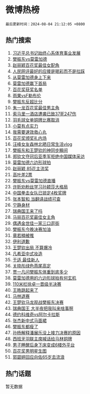 # 微博热榜

`最后更新时间：2024-08-04 21:12:05 +0800`

## 热门搜索

1. [习近平总书记始终心系体育事业发展](https://m.weibo.cn/search?containerid=100103type%3D1%26t%3D10%26q%3D%23%E4%B9%A0%E8%BF%91%E5%B9%B3%E6%80%BB%E4%B9%A6%E8%AE%B0%E5%A7%8B%E7%BB%88%E5%BF%83%E7%B3%BB%E4%BD%93%E8%82%B2%E4%BA%8B%E4%B8%9A%E5%8F%91%E5%B1%95%23&stream_entry_id=51&isnewpage=1&extparam=seat%3D1%26cate%3D10103%26q%3D%2523%25E4%25B9%25A0%25E8%25BF%2591%25E5%25B9%25B3%25E6%2580%25BB%25E4%25B9%25A6%25E8%25AE%25B0%25E5%25A7%258B%25E7%25BB%2588%25E5%25BF%2583%25E7%25B3%25BB%25E4%25BD%2593%25E8%2582%25B2%25E4%25BA%258B%25E4%25B8%259A%25E5%258F%2591%25E5%25B1%2595%2523%26filter_type%3Drealtimehot%26dgr%3D0%26stream_entry_id%3D51%26c_type%3D51%26pos%3D0%26display_time%3D1722777123%26pre_seqid%3D17227771230890304398)
1. [樊振东vs莫雷加德](https://m.weibo.cn/search?containerid=100103type%3D1%26t%3D10%26q%3D%23%E6%A8%8A%E6%8C%AF%E4%B8%9Cvs%E8%8E%AB%E9%9B%B7%E5%8A%A0%E5%BE%B7%23&stream_entry_id=31&isnewpage=1&extparam=seat%3D1%26cate%3D5001%26q%3D%2523%25E6%25A8%258A%25E6%258C%25AF%25E4%25B8%259Cvs%25E8%258E%25AB%25E9%259B%25B7%25E5%258A%25A0%25E5%25BE%25B7%2523%26pos%3D0%26stream_entry_id%3D31%26realpos%3D1%26flag%3D4%26c_type%3D31%26filter_type%3Drealtimehot%26dgr%3D0%26lcate%3D5001%26band_rank%3D1%26display_time%3D1722777123%26pre_seqid%3D17227771230890304398)
1. [赵丽颖百花奖最佳女配角](https://m.weibo.cn/search?containerid=100103type%3D1%26t%3D10%26q%3D%E8%B5%B5%E4%B8%BD%E9%A2%96%E7%99%BE%E8%8A%B1%E5%A5%96%E6%9C%80%E4%BD%B3%E5%A5%B3%E9%85%8D%E8%A7%92&stream_entry_id=31&isnewpage=1&extparam=seat%3D1%26cate%3D5001%26q%3D%25E8%25B5%25B5%25E4%25B8%25BD%25E9%25A2%2596%25E7%2599%25BE%25E8%258A%25B1%25E5%25A5%2596%25E6%259C%2580%25E4%25BD%25B3%25E5%25A5%25B3%25E9%2585%258D%25E8%25A7%2592%26pos%3D1%26stream_entry_id%3D31%26realpos%3D2%26flag%3D1%26c_type%3D31%26filter_type%3Drealtimehot%26dgr%3D0%26lcate%3D5001%26band_rank%3D2%26display_time%3D1722777123%26pre_seqid%3D17227771230890304398)
1. [人民网评最好的应援是喝彩而不是拉踩](https://m.weibo.cn/search?containerid=100103type%3D1%26t%3D10%26q%3D%23%E4%BA%BA%E6%B0%91%E7%BD%91%E8%AF%84%E6%9C%80%E5%A5%BD%E7%9A%84%E5%BA%94%E6%8F%B4%E6%98%AF%E5%96%9D%E5%BD%A9%E8%80%8C%E4%B8%8D%E6%98%AF%E6%8B%89%E8%B8%A9%23&stream_entry_id=31&isnewpage=1&extparam=seat%3D1%26cate%3D5001%26q%3D%2523%25E4%25BA%25BA%25E6%25B0%2591%25E7%25BD%2591%25E8%25AF%2584%25E6%259C%2580%25E5%25A5%25BD%25E7%259A%2584%25E5%25BA%2594%25E6%258F%25B4%25E6%2598%25AF%25E5%2596%259D%25E5%25BD%25A9%25E8%2580%258C%25E4%25B8%258D%25E6%2598%25AF%25E6%258B%2589%25E8%25B8%25A9%2523%26pos%3D2%26stream_entry_id%3D31%26realpos%3D3%26flag%3D0%26c_type%3D31%26filter_type%3Drealtimehot%26dgr%3D0%26lcate%3D5001%26band_rank%3D3%26display_time%3D1722777123%26pre_seqid%3D17227771230890304398)
1. [从莫雷加德身上下来](https://m.weibo.cn/search?containerid=100103type%3D1%26t%3D10%26q%3D%E4%BB%8E%E8%8E%AB%E9%9B%B7%E5%8A%A0%E5%BE%B7%E8%BA%AB%E4%B8%8A%E4%B8%8B%E6%9D%A5&stream_entry_id=31&isnewpage=1&extparam=seat%3D1%26cate%3D5001%26q%3D%25E4%25BB%258E%25E8%258E%25AB%25E9%259B%25B7%25E5%258A%25A0%25E5%25BE%25B7%25E8%25BA%25AB%25E4%25B8%258A%25E4%25B8%258B%25E6%259D%25A5%26pos%3D3%26stream_entry_id%3D31%26realpos%3D4%26flag%3D1%26c_type%3D31%26filter_type%3Drealtimehot%26dgr%3D0%26lcate%3D5001%26band_rank%3D4%26display_time%3D1722777123%26pre_seqid%3D17227771230890304398)
1. [莫雷加德赢下首局](https://m.weibo.cn/search?containerid=100103type%3D1%26t%3D10%26q%3D%23%E8%8E%AB%E9%9B%B7%E5%8A%A0%E5%BE%B7%E8%B5%A2%E4%B8%8B%E9%A6%96%E5%B1%80%23&stream_entry_id=31&isnewpage=1&extparam=seat%3D1%26cate%3D5001%26q%3D%2523%25E8%258E%25AB%25E9%259B%25B7%25E5%258A%25A0%25E5%25BE%25B7%25E8%25B5%25A2%25E4%25B8%258B%25E9%25A6%2596%25E5%25B1%2580%2523%26pos%3D4%26stream_entry_id%3D31%26realpos%3D5%26flag%3D1%26c_type%3D31%26filter_type%3Drealtimehot%26dgr%3D0%26lcate%3D5001%26band_rank%3D5%26display_time%3D1722777123%26pre_seqid%3D17227771230890304398)
1. [百花奖获奖名单](https://m.weibo.cn/search?containerid=100103type%3D1%26t%3D10%26q%3D%23%E7%99%BE%E8%8A%B1%E5%A5%96%E8%8E%B7%E5%A5%96%E5%90%8D%E5%8D%95%23&stream_entry_id=31&isnewpage=1&extparam=seat%3D1%26cate%3D5001%26q%3D%2523%25E7%2599%25BE%25E8%258A%25B1%25E5%25A5%2596%25E8%258E%25B7%25E5%25A5%2596%25E5%2590%258D%25E5%258D%2595%2523%26pos%3D5%26stream_entry_id%3D31%26realpos%3D6%26flag%3D1%26c_type%3D31%26filter_type%3Drealtimehot%26dgr%3D0%26lcate%3D5001%26band_rank%3D6%26display_time%3D1722777123%26pre_seqid%3D17227771230890304398)
1. [雨果vsF勒布伦](https://m.weibo.cn/search?containerid=100103type%3D1%26t%3D10%26q%3D%23%E9%9B%A8%E6%9E%9CvsF%E5%8B%92%E5%B8%83%E4%BC%A6%23&stream_entry_id=31&isnewpage=1&extparam=seat%3D1%26cate%3D5001%26q%3D%2523%25E9%259B%25A8%25E6%259E%259CvsF%25E5%258B%2592%25E5%25B8%2583%25E4%25BC%25A6%2523%26pos%3D6%26stream_entry_id%3D31%26realpos%3D7%26flag%3D0%26c_type%3D31%26filter_type%3Drealtimehot%26dgr%3D0%26lcate%3D5001%26band_rank%3D7%26display_time%3D1722777123%26pre_seqid%3D17227771230890304398)
1. [樊振东反超比分](https://m.weibo.cn/search?containerid=100103type%3D1%26t%3D10%26q%3D%23%E6%A8%8A%E6%8C%AF%E4%B8%9C%E5%8F%8D%E8%B6%85%E6%AF%94%E5%88%86%23&stream_entry_id=31&isnewpage=1&extparam=seat%3D1%26cate%3D5001%26q%3D%2523%25E6%25A8%258A%25E6%258C%25AF%25E4%25B8%259C%25E5%258F%258D%25E8%25B6%2585%25E6%25AF%2594%25E5%2588%2586%2523%26pos%3D7%26stream_entry_id%3D31%26realpos%3D8%26flag%3D1%26c_type%3D31%26filter_type%3Drealtimehot%26dgr%3D0%26lcate%3D5001%26band_rank%3D8%26display_time%3D1722777123%26pre_seqid%3D17227771230890304398)
1. [朱一龙百花奖最佳男主角](https://m.weibo.cn/search?containerid=100103type%3D1%26t%3D10%26q%3D%23%E6%9C%B1%E4%B8%80%E9%BE%99%E7%99%BE%E8%8A%B1%E5%A5%96%E6%9C%80%E4%BD%B3%E7%94%B7%E4%B8%BB%E8%A7%92%23&stream_entry_id=31&isnewpage=1&extparam=seat%3D1%26cate%3D5001%26q%3D%2523%25E6%259C%25B1%25E4%25B8%2580%25E9%25BE%2599%25E7%2599%25BE%25E8%258A%25B1%25E5%25A5%2596%25E6%259C%2580%25E4%25BD%25B3%25E7%2594%25B7%25E4%25B8%25BB%25E8%25A7%2592%2523%26pos%3D8%26stream_entry_id%3D31%26realpos%3D9%26flag%3D1%26c_type%3D31%26filter_type%3Drealtimehot%26dgr%3D0%26lcate%3D5001%26band_rank%3D9%26display_time%3D1722777123%26pre_seqid%3D17227771230890304398)
1. [索马里一酒店遭袭已致37死247伤](https://m.weibo.cn/search?containerid=100103type%3D1%26t%3D10%26q%3D%23%E7%B4%A2%E9%A9%AC%E9%87%8C%E4%B8%80%E9%85%92%E5%BA%97%E9%81%AD%E8%A2%AD%E5%B7%B2%E8%87%B437%E6%AD%BB247%E4%BC%A4%23&stream_entry_id=31&isnewpage=1&extparam=seat%3D1%26cate%3D5001%26q%3D%2523%25E7%25B4%25A2%25E9%25A9%25AC%25E9%2587%258C%25E4%25B8%2580%25E9%2585%2592%25E5%25BA%2597%25E9%2581%25AD%25E8%25A2%25AD%25E5%25B7%25B2%25E8%2587%25B437%25E6%25AD%25BB247%25E4%25BC%25A4%2523%26pos%3D9%26stream_entry_id%3D31%26realpos%3D10%26flag%3D1%26c_type%3D31%26filter_type%3Drealtimehot%26dgr%3D0%26lcate%3D5001%26band_rank%3D10%26display_time%3D1722777123%26pre_seqid%3D17227771230890304398)
1. [羽毛球女单铜牌比赛取消](https://m.weibo.cn/search?containerid=100103type%3D1%26t%3D10%26q%3D%23%E7%BE%BD%E6%AF%9B%E7%90%83%E5%A5%B3%E5%8D%95%E9%93%9C%E7%89%8C%E6%AF%94%E8%B5%9B%E5%8F%96%E6%B6%88%23&stream_entry_id=31&isnewpage=1&extparam=seat%3D1%26cate%3D5001%26q%3D%2523%25E7%25BE%25BD%25E6%25AF%259B%25E7%2590%2583%25E5%25A5%25B3%25E5%258D%2595%25E9%2593%259C%25E7%2589%258C%25E6%25AF%2594%25E8%25B5%259B%25E5%258F%2596%25E6%25B6%2588%2523%26pos%3D10%26stream_entry_id%3D31%26realpos%3D11%26flag%3D2%26c_type%3D31%26filter_type%3Drealtimehot%26dgr%3D0%26lcate%3D5001%26band_rank%3D11%26display_time%3D1722777123%26pre_seqid%3D17227771230890304398)
1. [小莫有点实力](https://m.weibo.cn/search?containerid=100103type%3D1%26t%3D10%26q%3D%E5%B0%8F%E8%8E%AB%E6%9C%89%E7%82%B9%E5%AE%9E%E5%8A%9B&stream_entry_id=31&isnewpage=1&extparam=seat%3D1%26cate%3D5001%26q%3D%25E5%25B0%258F%25E8%258E%25AB%25E6%259C%2589%25E7%2582%25B9%25E5%25AE%259E%25E5%258A%259B%26pos%3D11%26stream_entry_id%3D31%26realpos%3D12%26flag%3D1%26c_type%3D31%26filter_type%3Drealtimehot%26dgr%3D0%26lcate%3D5001%26band_rank%3D12%26display_time%3D1722777123%26pre_seqid%3D17227771230890304398)
1. [我需要速效救心丸](https://m.weibo.cn/search?containerid=100103type%3D1%26t%3D10%26q%3D%E6%88%91%E9%9C%80%E8%A6%81%E9%80%9F%E6%95%88%E6%95%91%E5%BF%83%E4%B8%B8&stream_entry_id=31&isnewpage=1&extparam=seat%3D1%26cate%3D5001%26q%3D%25E6%2588%2591%25E9%259C%2580%25E8%25A6%2581%25E9%2580%259F%25E6%2595%2588%25E6%2595%2591%25E5%25BF%2583%25E4%25B8%25B8%26pos%3D12%26stream_entry_id%3D31%26realpos%3D13%26flag%3D1%26c_type%3D31%26filter_type%3Drealtimehot%26dgr%3D0%26lcate%3D5001%26band_rank%3D13%26display_time%3D1722777123%26pre_seqid%3D17227771230890304398)
1. [百花奖颁奖礼内场](https://m.weibo.cn/search?containerid=100103type%3D1%26t%3D10%26q%3D%23%E7%99%BE%E8%8A%B1%E5%A5%96%E9%A2%81%E5%A5%96%E7%A4%BC%E5%86%85%E5%9C%BA%23&stream_entry_id=31&isnewpage=1&extparam=seat%3D1%26cate%3D5001%26q%3D%2523%25E7%2599%25BE%25E8%258A%25B1%25E5%25A5%2596%25E9%25A2%2581%25E5%25A5%2596%25E7%25A4%25BC%25E5%2586%2585%25E5%259C%25BA%2523%26pos%3D13%26stream_entry_id%3D31%26realpos%3D14%26flag%3D1%26c_type%3D31%26filter_type%3Drealtimehot%26dgr%3D0%26lcate%3D5001%26band_rank%3D14%26display_time%3D1722777123%26pre_seqid%3D17227771230890304398)
1. [汪峰女友森林北晒日常生活vlog](https://m.weibo.cn/search?containerid=100103type%3D1%26t%3D10%26q%3D%23%E6%B1%AA%E5%B3%B0%E5%A5%B3%E5%8F%8B%E6%A3%AE%E6%9E%97%E5%8C%97%E6%99%92%E6%97%A5%E5%B8%B8%E7%94%9F%E6%B4%BBvlog%23&stream_entry_id=31&isnewpage=1&extparam=seat%3D1%26cate%3D5001%26q%3D%2523%25E6%25B1%25AA%25E5%25B3%25B0%25E5%25A5%25B3%25E5%258F%258B%25E6%25A3%25AE%25E6%259E%2597%25E5%258C%2597%25E6%2599%2592%25E6%2597%25A5%25E5%25B8%25B8%25E7%2594%259F%25E6%25B4%25BBvlog%2523%26pos%3D14%26stream_entry_id%3D31%26realpos%3D15%26flag%3D1%26c_type%3D31%26filter_type%3Drealtimehot%26dgr%3D0%26lcate%3D5001%26band_rank%3D15%26display_time%3D1722777123%26pre_seqid%3D17227771230890304398)
1. [樊振东和王楚钦的神同步瞬间](https://m.weibo.cn/search?containerid=100103type%3D1%26t%3D10%26q%3D%23%E6%A8%8A%E6%8C%AF%E4%B8%9C%E5%92%8C%E7%8E%8B%E6%A5%9A%E9%92%A6%E7%9A%84%E7%A5%9E%E5%90%8C%E6%AD%A5%E7%9E%AC%E9%97%B4%23&stream_entry_id=31&isnewpage=1&extparam=seat%3D1%26cate%3D5001%26q%3D%2523%25E6%25A8%258A%25E6%258C%25AF%25E4%25B8%259C%25E5%2592%258C%25E7%258E%258B%25E6%25A5%259A%25E9%2592%25A6%25E7%259A%2584%25E7%25A5%259E%25E5%2590%258C%25E6%25AD%25A5%25E7%259E%25AC%25E9%2597%25B4%2523%26pos%3D15%26stream_entry_id%3D31%26realpos%3D16%26flag%3D2%26c_type%3D31%26filter_type%3Drealtimehot%26dgr%3D0%26lcate%3D5001%26band_rank%3D16%26display_time%3D1722777123%26pre_seqid%3D17227771230890304398)
1. [郑钦文夺冠后亚季军拒绝中国媒体采访](https://m.weibo.cn/search?containerid=100103type%3D1%26t%3D10%26q%3D%23%E9%83%91%E9%92%A6%E6%96%87%E5%A4%BA%E5%86%A0%E5%90%8E%E4%BA%9A%E5%AD%A3%E5%86%9B%E6%8B%92%E7%BB%9D%E4%B8%AD%E5%9B%BD%E5%AA%92%E4%BD%93%E9%87%87%E8%AE%BF%23&stream_entry_id=31&isnewpage=1&extparam=seat%3D1%26cate%3D5001%26q%3D%2523%25E9%2583%2591%25E9%2592%25A6%25E6%2596%2587%25E5%25A4%25BA%25E5%2586%25A0%25E5%2590%258E%25E4%25BA%259A%25E5%25AD%25A3%25E5%2586%259B%25E6%258B%2592%25E7%25BB%259D%25E4%25B8%25AD%25E5%259B%25BD%25E5%25AA%2592%25E4%25BD%2593%25E9%2587%2587%25E8%25AE%25BF%2523%26pos%3D16%26stream_entry_id%3D31%26realpos%3D17%26flag%3D2%26c_type%3D31%26filter_type%3Drealtimehot%26dgr%3D0%26lcate%3D5001%26band_rank%3D17%26display_time%3D1722777123%26pre_seqid%3D17227771230890304398)
1. [莫雷加德六边形球拍](https://m.weibo.cn/search?containerid=100103type%3D1%26t%3D10%26q%3D%E8%8E%AB%E9%9B%B7%E5%8A%A0%E5%BE%B7%E5%85%AD%E8%BE%B9%E5%BD%A2%E7%90%83%E6%8B%8D&stream_entry_id=31&isnewpage=1&extparam=seat%3D1%26cate%3D5001%26q%3D%25E8%258E%25AB%25E9%259B%25B7%25E5%258A%25A0%25E5%25BE%25B7%25E5%2585%25AD%25E8%25BE%25B9%25E5%25BD%25A2%25E7%2590%2583%25E6%258B%258D%26pos%3D17%26stream_entry_id%3D31%26realpos%3D18%26flag%3D1%26c_type%3D31%26filter_type%3Drealtimehot%26dgr%3D0%26lcate%3D5001%26band_rank%3D18%26display_time%3D1722777123%26pre_seqid%3D17227771230890304398)
1. [赵丽颖 85花主流奖](https://m.weibo.cn/search?containerid=100103type%3D1%26t%3D10%26q%3D%E8%B5%B5%E4%B8%BD%E9%A2%96+85%E8%8A%B1%E4%B8%BB%E6%B5%81%E5%A5%96&stream_entry_id=31&isnewpage=1&extparam=seat%3D1%26cate%3D5001%26q%3D%25E8%25B5%25B5%25E4%25B8%25BD%25E9%25A2%2596%252085%25E8%258A%25B1%25E4%25B8%25BB%25E6%25B5%2581%25E5%25A5%2596%26pos%3D18%26stream_entry_id%3D31%26realpos%3D19%26flag%3D1%26c_type%3D31%26filter_type%3Drealtimehot%26dgr%3D0%26lcate%3D5001%26band_rank%3D19%26display_time%3D1722777123%26pre_seqid%3D17227771230890304398)
1. [高叶差2票](https://m.weibo.cn/search?containerid=100103type%3D1%26t%3D10%26q%3D%23%E9%AB%98%E5%8F%B6%E5%B7%AE2%E7%A5%A8%23&stream_entry_id=31&isnewpage=1&extparam=seat%3D1%26cate%3D5001%26q%3D%2523%25E9%25AB%2598%25E5%258F%25B6%25E5%25B7%25AE2%25E7%25A5%25A8%2523%26pos%3D19%26stream_entry_id%3D31%26realpos%3D20%26flag%3D1%26c_type%3D31%26filter_type%3Drealtimehot%26dgr%3D0%26lcate%3D5001%26band_rank%3D20%26display_time%3D1722777123%26pre_seqid%3D17227771230890304398)
1. [樊振东vs莫雷加德直播](https://m.weibo.cn/search?containerid=100103type%3D1%26t%3D10%26q%3D%E6%A8%8A%E6%8C%AF%E4%B8%9Cvs%E8%8E%AB%E9%9B%B7%E5%8A%A0%E5%BE%B7%E7%9B%B4%E6%92%AD&stream_entry_id=31&isnewpage=1&extparam=seat%3D1%26cate%3D5001%26q%3D%25E6%25A8%258A%25E6%258C%25AF%25E4%25B8%259Cvs%25E8%258E%25AB%25E9%259B%25B7%25E5%258A%25A0%25E5%25BE%25B7%25E7%259B%25B4%25E6%2592%25AD%26pos%3D20%26stream_entry_id%3D31%26realpos%3D21%26flag%3D1%26c_type%3D31%26filter_type%3Drealtimehot%26dgr%3D0%26lcate%3D5001%26band_rank%3D21%26display_time%3D1722777123%26pre_seqid%3D17227771230890304398)
1. [许昕劝粉丝学习孙颖莎大格局](https://m.weibo.cn/search?containerid=100103type%3D1%26t%3D10%26q%3D%23%E8%AE%B8%E6%98%95%E5%8A%9D%E7%B2%89%E4%B8%9D%E5%AD%A6%E4%B9%A0%E5%AD%99%E9%A2%96%E8%8E%8E%E5%A4%A7%E6%A0%BC%E5%B1%80%23&stream_entry_id=31&isnewpage=1&extparam=seat%3D1%26cate%3D5001%26q%3D%2523%25E8%25AE%25B8%25E6%2598%2595%25E5%258A%259D%25E7%25B2%2589%25E4%25B8%259D%25E5%25AD%25A6%25E4%25B9%25A0%25E5%25AD%2599%25E9%25A2%2596%25E8%258E%258E%25E5%25A4%25A7%25E6%25A0%25BC%25E5%25B1%2580%2523%26pos%3D21%26stream_entry_id%3D31%26realpos%3D22%26flag%3D0%26c_type%3D31%26filter_type%3Drealtimehot%26dgr%3D0%26lcate%3D5001%26band_rank%3D22%26display_time%3D1722777123%26pre_seqid%3D17227771230890304398)
1. [中国拳击女队已锁定4枚奖牌](https://m.weibo.cn/search?containerid=100103type%3D1%26t%3D10%26q%3D%23%E4%B8%AD%E5%9B%BD%E6%8B%B3%E5%87%BB%E5%A5%B3%E9%98%9F%E5%B7%B2%E9%94%81%E5%AE%9A4%E6%9E%9A%E5%A5%96%E7%89%8C%23&stream_entry_id=31&isnewpage=1&extparam=seat%3D1%26cate%3D5001%26q%3D%2523%25E4%25B8%25AD%25E5%259B%25BD%25E6%258B%25B3%25E5%2587%25BB%25E5%25A5%25B3%25E9%2598%259F%25E5%25B7%25B2%25E9%2594%2581%25E5%25AE%259A4%25E6%259E%259A%25E5%25A5%2596%25E7%2589%258C%2523%26pos%3D22%26stream_entry_id%3D31%26realpos%3D23%26flag%3D0%26c_type%3D31%26filter_type%3Drealtimehot%26dgr%3D0%26lcate%3D5001%26band_rank%3D23%26display_time%3D1722777123%26pre_seqid%3D17227771230890304398)
1. [张本智和 当翻译战绩可查](https://m.weibo.cn/search?containerid=100103type%3D1%26t%3D10%26q%3D%E5%BC%A0%E6%9C%AC%E6%99%BA%E5%92%8C+%E5%BD%93%E7%BF%BB%E8%AF%91%E6%88%98%E7%BB%A9%E5%8F%AF%E6%9F%A5&stream_entry_id=31&isnewpage=1&extparam=seat%3D1%26cate%3D5001%26q%3D%25E5%25BC%25A0%25E6%259C%25AC%25E6%2599%25BA%25E5%2592%258C%2520%25E5%25BD%2593%25E7%25BF%25BB%25E8%25AF%2591%25E6%2588%2598%25E7%25BB%25A9%25E5%258F%25AF%25E6%259F%25A5%26pos%3D23%26stream_entry_id%3D31%26realpos%3D24%26flag%3D2%26c_type%3D31%26filter_type%3Drealtimehot%26dgr%3D0%26lcate%3D5001%26band_rank%3D24%26display_time%3D1722777123%26pre_seqid%3D17227771230890304398)
1. [宁静身材](https://m.weibo.cn/search?containerid=100103type%3D1%26t%3D10%26q%3D%E5%AE%81%E9%9D%99%E8%BA%AB%E6%9D%90&stream_entry_id=31&isnewpage=1&extparam=seat%3D1%26cate%3D5001%26q%3D%25E5%25AE%2581%25E9%259D%2599%25E8%25BA%25AB%25E6%259D%2590%26pos%3D24%26stream_entry_id%3D31%26realpos%3D25%26flag%3D1%26c_type%3D31%26filter_type%3Drealtimehot%26dgr%3D0%26lcate%3D5001%26band_rank%3D25%26display_time%3D1722777123%26pre_seqid%3D17227771230890304398)
1. [瑞典国王来了吗](https://m.weibo.cn/search?containerid=100103type%3D1%26t%3D10%26q%3D%E7%91%9E%E5%85%B8%E5%9B%BD%E7%8E%8B%E6%9D%A5%E4%BA%86%E5%90%97&stream_entry_id=31&isnewpage=1&extparam=seat%3D1%26cate%3D5001%26q%3D%25E7%2591%259E%25E5%2585%25B8%25E5%259B%25BD%25E7%258E%258B%25E6%259D%25A5%25E4%25BA%2586%25E5%2590%2597%26pos%3D25%26stream_entry_id%3D31%26realpos%3D26%26flag%3D1%26c_type%3D31%26filter_type%3Drealtimehot%26dgr%3D0%26lcate%3D5001%26band_rank%3D26%26display_time%3D1722777123%26pre_seqid%3D17227771230890304398)
1. [马丽百花奖最佳女主角](https://m.weibo.cn/search?containerid=100103type%3D1%26t%3D10%26q%3D%23%E9%A9%AC%E4%B8%BD%E7%99%BE%E8%8A%B1%E5%A5%96%E6%9C%80%E4%BD%B3%E5%A5%B3%E4%B8%BB%E8%A7%92%23&stream_entry_id=31&isnewpage=1&extparam=seat%3D1%26cate%3D5001%26q%3D%2523%25E9%25A9%25AC%25E4%25B8%25BD%25E7%2599%25BE%25E8%258A%25B1%25E5%25A5%2596%25E6%259C%2580%25E4%25BD%25B3%25E5%25A5%25B3%25E4%25B8%25BB%25E8%25A7%2592%2523%26pos%3D26%26stream_entry_id%3D31%26realpos%3D27%26flag%3D1%26c_type%3D31%26filter_type%3Drealtimehot%26dgr%3D0%26lcate%3D5001%26band_rank%3D27%26display_time%3D1722777123%26pre_seqid%3D17227771230890304398)
1. [偶遇金世佳一家三口逛街](https://m.weibo.cn/search?containerid=100103type%3D1%26t%3D10%26q%3D%23%E5%81%B6%E9%81%87%E9%87%91%E4%B8%96%E4%BD%B3%E4%B8%80%E5%AE%B6%E4%B8%89%E5%8F%A3%E9%80%9B%E8%A1%97%23&stream_entry_id=31&isnewpage=1&extparam=seat%3D1%26cate%3D5001%26q%3D%2523%25E5%2581%25B6%25E9%2581%2587%25E9%2587%2591%25E4%25B8%2596%25E4%25BD%25B3%25E4%25B8%2580%25E5%25AE%25B6%25E4%25B8%2589%25E5%258F%25A3%25E9%2580%259B%25E8%25A1%2597%2523%26pos%3D27%26stream_entry_id%3D31%26realpos%3D28%26flag%3D1%26c_type%3D31%26filter_type%3Drealtimehot%26dgr%3D0%26lcate%3D5001%26band_rank%3D28%26display_time%3D1722777123%26pre_seqid%3D17227771230890304398)
1. [樊振东今晚决赛加油](https://m.weibo.cn/search?containerid=100103type%3D1%26t%3D10%26q%3D%23%E6%A8%8A%E6%8C%AF%E4%B8%9C%E4%BB%8A%E6%99%9A%E5%86%B3%E8%B5%9B%E5%8A%A0%E6%B2%B9%23&stream_entry_id=31&isnewpage=1&extparam=seat%3D1%26cate%3D5001%26q%3D%2523%25E6%25A8%258A%25E6%258C%25AF%25E4%25B8%259C%25E4%25BB%258A%25E6%2599%259A%25E5%2586%25B3%25E8%25B5%259B%25E5%258A%25A0%25E6%25B2%25B9%2523%26pos%3D28%26stream_entry_id%3D31%26realpos%3D29%26flag%3D0%26c_type%3D31%26filter_type%3Drealtimehot%26dgr%3D0%26lcate%3D5001%26band_rank%3D29%26display_time%3D1722777123%26pre_seqid%3D17227771230890304398)
1. [章若楠被推](https://m.weibo.cn/search?containerid=100103type%3D1%26t%3D10%26q%3D%23%E7%AB%A0%E8%8B%A5%E6%A5%A0%E8%A2%AB%E6%8E%A8%23&stream_entry_id=31&isnewpage=1&extparam=seat%3D1%26cate%3D5001%26q%3D%2523%25E7%25AB%25A0%25E8%258B%25A5%25E6%25A5%25A0%25E8%25A2%25AB%25E6%258E%25A8%2523%26pos%3D29%26stream_entry_id%3D31%26realpos%3D30%26flag%3D1%26c_type%3D31%26filter_type%3Drealtimehot%26dgr%3D0%26lcate%3D5001%26band_rank%3D30%26display_time%3D1722777123%26pre_seqid%3D17227771230890304398)
1. [伊利道歉](https://m.weibo.cn/search?containerid=100103type%3D1%26t%3D10%26q%3D%23%E4%BC%8A%E5%88%A9%E9%81%93%E6%AD%89%23&stream_entry_id=31&isnewpage=1&extparam=seat%3D1%26cate%3D5001%26q%3D%2523%25E4%25BC%258A%25E5%2588%25A9%25E9%2581%2593%25E6%25AD%2589%2523%26pos%3D30%26stream_entry_id%3D31%26realpos%3D31%26flag%3D0%26c_type%3D31%26filter_type%3Drealtimehot%26dgr%3D0%26lcate%3D5001%26band_rank%3D31%26display_time%3D1722777123%26pre_seqid%3D17227771230890304398)
1. [王楚钦出局 不算爆冷](https://m.weibo.cn/search?containerid=100103type%3D1%26t%3D10%26q%3D%E7%8E%8B%E6%A5%9A%E9%92%A6%E5%87%BA%E5%B1%80+%E4%B8%8D%E7%AE%97%E7%88%86%E5%86%B7&stream_entry_id=31&isnewpage=1&extparam=seat%3D1%26cate%3D5001%26q%3D%25E7%258E%258B%25E6%25A5%259A%25E9%2592%25A6%25E5%2587%25BA%25E5%25B1%2580%2520%25E4%25B8%258D%25E7%25AE%2597%25E7%2588%2586%25E5%2586%25B7%26pos%3D31%26stream_entry_id%3D31%26realpos%3D32%26flag%3D1%26c_type%3D31%26filter_type%3Drealtimehot%26dgr%3D0%26lcate%3D5001%26band_rank%3D32%26display_time%3D1722777123%26pre_seqid%3D17227771230890304398)
1. [凡希亚中式妆造](https://m.weibo.cn/search?containerid=100103type%3D1%26t%3D10%26q%3D%E5%87%A1%E5%B8%8C%E4%BA%9A%E4%B8%AD%E5%BC%8F%E5%A6%86%E9%80%A0&stream_entry_id=31&isnewpage=1&extparam=seat%3D1%26cate%3D5001%26q%3D%25E5%2587%25A1%25E5%25B8%258C%25E4%25BA%259A%25E4%25B8%25AD%25E5%25BC%258F%25E5%25A6%2586%25E9%2580%25A0%26pos%3D32%26stream_entry_id%3D31%26realpos%3D33%26flag%3D0%26c_type%3D31%26filter_type%3Drealtimehot%26dgr%3D0%26lcate%3D5001%26band_rank%3D33%26display_time%3D1722777123%26pre_seqid%3D17227771230890304398)
1. [于适 最佳新人](https://m.weibo.cn/search?containerid=100103type%3D1%26t%3D10%26q%3D%E4%BA%8E%E9%80%82+%E6%9C%80%E4%BD%B3%E6%96%B0%E4%BA%BA&stream_entry_id=31&isnewpage=1&extparam=seat%3D1%26cate%3D5001%26q%3D%25E4%25BA%258E%25E9%2580%2582%2520%25E6%259C%2580%25E4%25BD%25B3%25E6%2596%25B0%25E4%25BA%25BA%26pos%3D33%26stream_entry_id%3D31%26realpos%3D34%26flag%3D1%26c_type%3D31%26filter_type%3Drealtimehot%26dgr%3D0%26lcate%3D5001%26band_rank%3D34%26display_time%3D1722777123%26pre_seqid%3D17227771230890304398)
1. [关晓彤绿色燕尾高定](https://m.weibo.cn/search?containerid=100103type%3D1%26t%3D10%26q%3D%23%E5%85%B3%E6%99%93%E5%BD%A4%E7%BB%BF%E8%89%B2%E7%87%95%E5%B0%BE%E9%AB%98%E5%AE%9A%23&stream_entry_id=31&isnewpage=1&extparam=seat%3D1%26cate%3D5001%26q%3D%2523%25E5%2585%25B3%25E6%2599%2593%25E5%25BD%25A4%25E7%25BB%25BF%25E8%2589%25B2%25E7%2587%2595%25E5%25B0%25BE%25E9%25AB%2598%25E5%25AE%259A%2523%26pos%3D34%26stream_entry_id%3D31%26realpos%3D35%26flag%3D0%26c_type%3D31%26filter_type%3Drealtimehot%26dgr%3D0%26lcate%3D5001%26band_rank%3D35%26display_time%3D1722777123%26pre_seqid%3D17227771230890304398)
1. [贾一凡问樊振东体重到底多少](https://m.weibo.cn/search?containerid=100103type%3D1%26t%3D10%26q%3D%E8%B4%BE%E4%B8%80%E5%87%A1%E9%97%AE%E6%A8%8A%E6%8C%AF%E4%B8%9C%E4%BD%93%E9%87%8D%E5%88%B0%E5%BA%95%E5%A4%9A%E5%B0%91&stream_entry_id=31&isnewpage=1&extparam=seat%3D1%26cate%3D5001%26q%3D%25E8%25B4%25BE%25E4%25B8%2580%25E5%2587%25A1%25E9%2597%25AE%25E6%25A8%258A%25E6%258C%25AF%25E4%25B8%259C%25E4%25BD%2593%25E9%2587%258D%25E5%2588%25B0%25E5%25BA%2595%25E5%25A4%259A%25E5%25B0%2591%26pos%3D35%26stream_entry_id%3D31%26realpos%3D36%26flag%3D0%26c_type%3D31%26filter_type%3Drealtimehot%26dgr%3D0%26lcate%3D5001%26band_rank%3D36%26display_time%3D1722777123%26pre_seqid%3D17227771230890304398)
1. [莫雷加德用的六边形球拍有何玄机](https://m.weibo.cn/search?containerid=100103type%3D1%26t%3D10%26q%3D%23%E8%8E%AB%E9%9B%B7%E5%8A%A0%E5%BE%B7%E7%94%A8%E7%9A%84%E5%85%AD%E8%BE%B9%E5%BD%A2%E7%90%83%E6%8B%8D%E6%9C%89%E4%BD%95%E7%8E%84%E6%9C%BA%23&stream_entry_id=31&isnewpage=1&extparam=seat%3D1%26cate%3D5001%26q%3D%2523%25E8%258E%25AB%25E9%259B%25B7%25E5%258A%25A0%25E5%25BE%25B7%25E7%2594%25A8%25E7%259A%2584%25E5%2585%25AD%25E8%25BE%25B9%25E5%25BD%25A2%25E7%2590%2583%25E6%258B%258D%25E6%259C%2589%25E4%25BD%2595%25E7%258E%2584%25E6%259C%25BA%2523%26pos%3D36%26stream_entry_id%3D31%26realpos%3D37%26flag%3D1%26c_type%3D31%26filter_type%3Drealtimehot%26dgr%3D0%26lcate%3D5001%26band_rank%3D37%26display_time%3D1722777123%26pre_seqid%3D17227771230890304398)
1. [110米栏徐卓一晋级半决赛](https://m.weibo.cn/search?containerid=100103type%3D1%26t%3D10%26q%3D%23110%E7%B1%B3%E6%A0%8F%E5%BE%90%E5%8D%93%E4%B8%80%E6%99%8B%E7%BA%A7%E5%8D%8A%E5%86%B3%E8%B5%9B%23&stream_entry_id=31&isnewpage=1&extparam=seat%3D1%26cate%3D5001%26q%3D%2523110%25E7%25B1%25B3%25E6%25A0%258F%25E5%25BE%2590%25E5%258D%2593%25E4%25B8%2580%25E6%2599%258B%25E7%25BA%25A7%25E5%258D%258A%25E5%2586%25B3%25E8%25B5%259B%2523%26pos%3D37%26stream_entry_id%3D31%26realpos%3D38%26flag%3D0%26c_type%3D31%26filter_type%3Drealtimehot%26dgr%3D0%26lcate%3D5001%26band_rank%3D38%26display_time%3D1722777123%26pre_seqid%3D17227771230890304398)
1. [王皓跳起来了](https://m.weibo.cn/search?containerid=100103type%3D1%26t%3D10%26q%3D%23%E7%8E%8B%E7%9A%93%E8%B7%B3%E8%B5%B7%E6%9D%A5%E4%BA%86%23&stream_entry_id=31&isnewpage=1&extparam=seat%3D1%26cate%3D5001%26q%3D%2523%25E7%258E%258B%25E7%259A%2593%25E8%25B7%25B3%25E8%25B5%25B7%25E6%259D%25A5%25E4%25BA%2586%2523%26pos%3D38%26stream_entry_id%3D31%26realpos%3D39%26flag%3D1%26c_type%3D31%26filter_type%3Drealtimehot%26dgr%3D0%26lcate%3D5001%26band_rank%3D39%26display_time%3D1722777123%26pre_seqid%3D17227771230890304398)
1. [马林退赛](https://m.weibo.cn/search?containerid=100103type%3D1%26t%3D10%26q%3D%23%E9%A9%AC%E6%9E%97%E9%80%80%E8%B5%9B%23&stream_entry_id=31&isnewpage=1&extparam=seat%3D1%26cate%3D5001%26q%3D%2523%25E9%25A9%25AC%25E6%259E%2597%25E9%2580%2580%25E8%25B5%259B%2523%26pos%3D39%26stream_entry_id%3D31%26realpos%3D40%26flag%3D0%26c_type%3D31%26filter_type%3Drealtimehot%26dgr%3D0%26lcate%3D5001%26band_rank%3D40%26display_time%3D1722777123%26pre_seqid%3D17227771230890304398)
1. [王楚钦马龙观战樊振东决赛](https://m.weibo.cn/search?containerid=100103type%3D1%26t%3D10%26q%3D%23%E7%8E%8B%E6%A5%9A%E9%92%A6%E9%A9%AC%E9%BE%99%E8%A7%82%E6%88%98%E6%A8%8A%E6%8C%AF%E4%B8%9C%E5%86%B3%E8%B5%9B%23&stream_entry_id=31&isnewpage=1&extparam=seat%3D1%26cate%3D5001%26q%3D%2523%25E7%258E%258B%25E6%25A5%259A%25E9%2592%25A6%25E9%25A9%25AC%25E9%25BE%2599%25E8%25A7%2582%25E6%2588%2598%25E6%25A8%258A%25E6%258C%25AF%25E4%25B8%259C%25E5%2586%25B3%25E8%25B5%259B%2523%26pos%3D40%26stream_entry_id%3D31%26realpos%3D41%26flag%3D1%26c_type%3D31%26filter_type%3Drealtimehot%26dgr%3D0%26lcate%3D5001%26band_rank%3D41%26display_time%3D1722777123%26pre_seqid%3D17227771230890304398)
1. [瑞典国王 大半夜把我叫来啥事啊](https://m.weibo.cn/search?containerid=100103type%3D1%26t%3D10%26q%3D%E7%91%9E%E5%85%B8%E5%9B%BD%E7%8E%8B+%E5%A4%A7%E5%8D%8A%E5%A4%9C%E6%8A%8A%E6%88%91%E5%8F%AB%E6%9D%A5%E5%95%A5%E4%BA%8B%E5%95%8A&stream_entry_id=31&isnewpage=1&extparam=seat%3D1%26cate%3D5001%26q%3D%25E7%2591%259E%25E5%2585%25B8%25E5%259B%25BD%25E7%258E%258B%2520%25E5%25A4%25A7%25E5%258D%258A%25E5%25A4%259C%25E6%258A%258A%25E6%2588%2591%25E5%258F%25AB%25E6%259D%25A5%25E5%2595%25A5%25E4%25BA%258B%25E5%2595%258A%26pos%3D41%26stream_entry_id%3D31%26realpos%3D42%26flag%3D1%26c_type%3D31%26filter_type%3Drealtimehot%26dgr%3D0%26lcate%3D5001%26band_rank%3D42%26display_time%3D1722777123%26pre_seqid%3D17227771230890304398)
1. [德约科维奇vs阿尔卡拉斯](https://m.weibo.cn/search?containerid=100103type%3D1%26t%3D10%26q%3D%23%E5%BE%B7%E7%BA%A6%E7%A7%91%E7%BB%B4%E5%A5%87vs%E9%98%BF%E5%B0%94%E5%8D%A1%E6%8B%89%E6%96%AF%23&stream_entry_id=31&isnewpage=1&extparam=seat%3D1%26cate%3D5001%26q%3D%2523%25E5%25BE%25B7%25E7%25BA%25A6%25E7%25A7%2591%25E7%25BB%25B4%25E5%25A5%2587vs%25E9%2598%25BF%25E5%25B0%2594%25E5%258D%25A1%25E6%258B%2589%25E6%2596%25AF%2523%26pos%3D42%26stream_entry_id%3D31%26realpos%3D43%26flag%3D0%26c_type%3D31%26filter_type%3Drealtimehot%26dgr%3D0%26lcate%3D5001%26band_rank%3D43%26display_time%3D1722777123%26pre_seqid%3D17227771230890304398)
1. [张杰新中式马面裙](https://m.weibo.cn/search?containerid=100103type%3D1%26t%3D10%26q%3D%23%E5%BC%A0%E6%9D%B0%E6%96%B0%E4%B8%AD%E5%BC%8F%E9%A9%AC%E9%9D%A2%E8%A3%99%23&stream_entry_id=31&isnewpage=1&extparam=seat%3D1%26cate%3D5001%26q%3D%2523%25E5%25BC%25A0%25E6%259D%25B0%25E6%2596%25B0%25E4%25B8%25AD%25E5%25BC%258F%25E9%25A9%25AC%25E9%259D%25A2%25E8%25A3%2599%2523%26pos%3D43%26stream_entry_id%3D31%26realpos%3D44%26flag%3D1%26c_type%3D31%26filter_type%3Drealtimehot%26dgr%3D0%26lcate%3D5001%26band_rank%3D44%26display_time%3D1722777123%26pre_seqid%3D17227771230890304398)
1. [樊振东都瘦了](https://m.weibo.cn/search?containerid=100103type%3D1%26t%3D10%26q%3D%E6%A8%8A%E6%8C%AF%E4%B8%9C%E9%83%BD%E7%98%A6%E4%BA%86&stream_entry_id=31&isnewpage=1&extparam=seat%3D1%26cate%3D5001%26q%3D%25E6%25A8%258A%25E6%258C%25AF%25E4%25B8%259C%25E9%2583%25BD%25E7%2598%25A6%25E4%25BA%2586%26pos%3D44%26stream_entry_id%3D31%26realpos%3D45%26flag%3D1%26c_type%3D31%26filter_type%3Drealtimehot%26dgr%3D0%26lcate%3D5001%26band_rank%3D45%26display_time%3D1722777123%26pre_seqid%3D17227771230890304398)
1. [孙杨解释潘展乐没上接力决赛的原因](https://m.weibo.cn/search?containerid=100103type%3D1%26t%3D10%26q%3D%23%E5%AD%99%E6%9D%A8%E8%A7%A3%E9%87%8A%E6%BD%98%E5%B1%95%E4%B9%90%E6%B2%A1%E4%B8%8A%E6%8E%A5%E5%8A%9B%E5%86%B3%E8%B5%9B%E7%9A%84%E5%8E%9F%E5%9B%A0%23&stream_entry_id=31&isnewpage=1&extparam=seat%3D1%26cate%3D5001%26q%3D%2523%25E5%25AD%2599%25E6%259D%25A8%25E8%25A7%25A3%25E9%2587%258A%25E6%25BD%2598%25E5%25B1%2595%25E4%25B9%2590%25E6%25B2%25A1%25E4%25B8%258A%25E6%258E%25A5%25E5%258A%259B%25E5%2586%25B3%25E8%25B5%259B%25E7%259A%2584%25E5%258E%259F%25E5%259B%25A0%2523%26pos%3D45%26stream_entry_id%3D31%26realpos%3D46%26flag%3D0%26c_type%3D31%26filter_type%3Drealtimehot%26dgr%3D0%26lcate%3D5001%26band_rank%3D46%26display_time%3D1722777123%26pre_seqid%3D17227771230890304398)
1. [西班牙羽联主席喊话给马林铜牌](https://m.weibo.cn/search?containerid=100103type%3D1%26t%3D10%26q%3D%23%E8%A5%BF%E7%8F%AD%E7%89%99%E7%BE%BD%E8%81%94%E4%B8%BB%E5%B8%AD%E5%96%8A%E8%AF%9D%E7%BB%99%E9%A9%AC%E6%9E%97%E9%93%9C%E7%89%8C%23&stream_entry_id=31&isnewpage=1&extparam=seat%3D1%26cate%3D5001%26q%3D%2523%25E8%25A5%25BF%25E7%258F%25AD%25E7%2589%2599%25E7%25BE%25BD%25E8%2581%2594%25E4%25B8%25BB%25E5%25B8%25AD%25E5%2596%258A%25E8%25AF%259D%25E7%25BB%2599%25E9%25A9%25AC%25E6%259E%2597%25E9%2593%259C%25E7%2589%258C%2523%26pos%3D46%26stream_entry_id%3D31%26realpos%3D47%26flag%3D1%26c_type%3D31%26filter_type%3Drealtimehot%26dgr%3D0%26lcate%3D5001%26band_rank%3D47%26display_time%3D1722777123%26pre_seqid%3D17227771230890304398)
1. [男子睡醒后身下床变成6楼外平台](https://m.weibo.cn/search?containerid=100103type%3D1%26t%3D10%26q%3D%23%E7%94%B7%E5%AD%90%E7%9D%A1%E9%86%92%E5%90%8E%E8%BA%AB%E4%B8%8B%E5%BA%8A%E5%8F%98%E6%88%906%E6%A5%BC%E5%A4%96%E5%B9%B3%E5%8F%B0%23&stream_entry_id=31&isnewpage=1&extparam=seat%3D1%26cate%3D5001%26q%3D%2523%25E7%2594%25B7%25E5%25AD%2590%25E7%259D%25A1%25E9%2586%2592%25E5%2590%258E%25E8%25BA%25AB%25E4%25B8%258B%25E5%25BA%258A%25E5%258F%2598%25E6%2588%25906%25E6%25A5%25BC%25E5%25A4%2596%25E5%25B9%25B3%25E5%258F%25B0%2523%26pos%3D47%26stream_entry_id%3D31%26realpos%3D48%26flag%3D1%26c_type%3D31%26filter_type%3Drealtimehot%26dgr%3D0%26lcate%3D5001%26band_rank%3D48%26display_time%3D1722777123%26pre_seqid%3D17227771230890304398)
1. [百花奖男明星生图](https://m.weibo.cn/search?containerid=100103type%3D1%26t%3D10%26q%3D%E7%99%BE%E8%8A%B1%E5%A5%96%E7%94%B7%E6%98%8E%E6%98%9F%E7%94%9F%E5%9B%BE&stream_entry_id=31&isnewpage=1&extparam=seat%3D1%26cate%3D5001%26q%3D%25E7%2599%25BE%25E8%258A%25B1%25E5%25A5%2596%25E7%2594%25B7%25E6%2598%258E%25E6%2598%259F%25E7%2594%259F%25E5%259B%25BE%26pos%3D48%26stream_entry_id%3D31%26realpos%3D49%26flag%3D1%26c_type%3D31%26filter_type%3Drealtimehot%26dgr%3D0%26lcate%3D5001%26band_rank%3D49%26display_time%3D1722777123%26pre_seqid%3D17227771230890304398)
1. [郭碧婷回应向佐65岁去流浪](https://m.weibo.cn/search?containerid=100103type%3D1%26t%3D10%26q%3D%23%E9%83%AD%E7%A2%A7%E5%A9%B7%E5%9B%9E%E5%BA%94%E5%90%91%E4%BD%9065%E5%B2%81%E5%8E%BB%E6%B5%81%E6%B5%AA%23&stream_entry_id=31&isnewpage=1&extparam=seat%3D1%26cate%3D5001%26q%3D%2523%25E9%2583%25AD%25E7%25A2%25A7%25E5%25A9%25B7%25E5%259B%259E%25E5%25BA%2594%25E5%2590%2591%25E4%25BD%259065%25E5%25B2%2581%25E5%258E%25BB%25E6%25B5%2581%25E6%25B5%25AA%2523%26pos%3D49%26stream_entry_id%3D31%26realpos%3D50%26flag%3D0%26c_type%3D31%26filter_type%3Drealtimehot%26dgr%3D0%26lcate%3D5001%26band_rank%3D50%26display_time%3D1722777123%26pre_seqid%3D17227771230890304398)

## 热门话题

暂无数据
